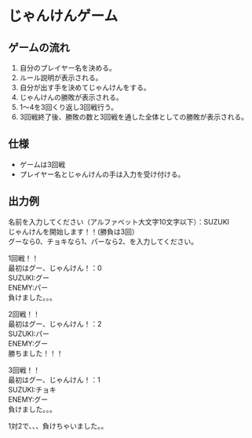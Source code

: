 # じゃんけんゲーム


## ゲームの流れ
1. 自分のプレイヤー名を決める。
2. ルール説明が表示される。
3. 自分が出す手を決めてじゃんけんをする。
4. じゃんけんの勝敗が表示される。
5. 1～4を3回くり返し3回戦行う。
6. 3回戦終了後、勝敗の数と3回戦を通した全体としての勝敗が表示される。

## 仕様
* ゲームは3回戦
* プレイヤー名とじゃんけんの手は入力を受け付ける。


## 出力例
名前を入力してください（アルファベット大文字10文字以下）：SUZUKI<br>
じゃんけんを開始します！！(勝負は3回）<br>
グーなら0、チョキなら1、パーなら2、を入力してください。<br>

1回戦！！<br>
最初はグー、じゃんけん！：0<br>
SUZUKI:グー<br>
ENEMY:パー<br>
負けました。。。<br>

2回戦！！<br>
最初はグー、じゃんけん！：2<br>
SUZUKI:パー<br>
ENEMY:グー<br>
勝ちました！！！<br>

3回戦！！<br>
最初はグー、じゃんけん！：1<br>
SUZUKI:チョキ<br>
ENEMY:グー<br>
負けました。。。<br>

1対2で、、、負けちゃいました。。<br>